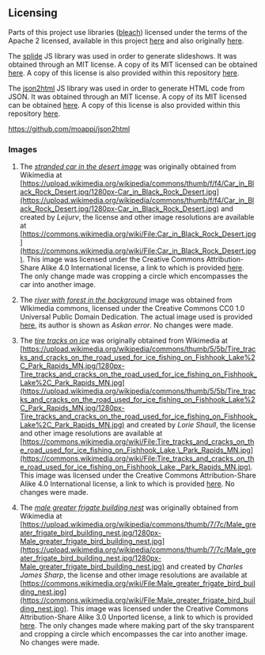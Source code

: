 ## Licensing

Parts of this project use libraries ([bleach](https://github.com/mozilla/bleach)) licensed under the terms of the Apache 2 licensed, available in this project [here](./LICENSE-2.0.txt) and also originally [here](http://www.apache.org/licenses/LICENSE-2.0.txt).

The [splide](https://github.com/Splidejs/splide) JS library was used in order to generate slideshows. It was obtained through an
MIT license. A copy of its MIT licensed can be obtained [here](https://github.com/Splidejs/splide). A copy of this license is also provided
within this repository [here](./SPlide_MIT.txt).

The [json2html](https://www.json2html.com/) JS library was used in order to generate HTML code from JSON. It was obtained through an
MIT license. A copy of its MIT licensed can be obtained [here](https://github.com/moappi/json2html/blob/master/LICENSE). A copy of this license is also provided within this repository [here](./SPlide_MIT.txt).


https://github.com/moappi/json2html

### Images

1. The [*stranded car in the desert image*](../server/nginx/images/car_desert_transparent.png) was originally obtained from Wikimedia at [https://upload.wikimedia.org/wikipedia/commons/thumb/f/f4/Car_in_Black_Rock_Desert.jpg/1280px-Car_in_Black_Rock_Desert.jpg](https://upload.wikimedia.org/wikipedia/commons/thumb/f/f4/Car_in_Black_Rock_Desert.jpg/1280px-Car_in_Black_Rock_Desert.jpg) and created by
*Leijurv*, the license and other image resolutions are available at [https://commons.wikimedia.org/wiki/File:Car_in_Black_Rock_Desert.jpg](https://commons.wikimedia.org/wiki/File:Car_in_Black_Rock_Desert.jpg). This image was licensed under the Creative Commons Attribution-Share Alike 4.0 International
license, a link to which is provided [here](https://creativecommons.org/licenses/by-sa/4.0/deed.en).
The only change made was cropping a circle which encompasses the car into another image. 

2. The [*river with forest in the background*](https://commons.wikimedia.org/wiki/File:Storsj%C3%B6n_i_Vindelns_kommun.jpg) image was obtained from WIkimedia commons, licensed under the Creative Commons CC0 1.0 Universal Public Domain Dedication. The actual image used is provided [here](https://upload.wikimedia.org/wikipedia/commons/thumb/6/69/Storsj%C3%B6n_i_Vindelns_kommun.jpg/1280px-Storsj%C3%B6n_i_Vindelns_kommun.jpg),
its author is shown as *Askan error*.
No changes were made. 

3. The [*tire tracks on ice*](https://upload.wikimedia.org/wikipedia/commons/thumb/5/5b/Tire_tracks_and_cracks_on_the_road_used_for_ice_fishing_on_Fishhook_Lake%2C_Park_Rapids_MN.jpg/1280px-Tire_tracks_and_cracks_on_the_road_used_for_ice_fishing_on_Fishhook_Lake%2C_Park_Rapids_MN.jpg) was originally obtained from Wikimedia at [https://upload.wikimedia.org/wikipedia/commons/thumb/5/5b/Tire_tracks_and_cracks_on_the_road_used_for_ice_fishing_on_Fishhook_Lake%2C_Park_Rapids_MN.jpg/1280px-Tire_tracks_and_cracks_on_the_road_used_for_ice_fishing_on_Fishhook_Lake%2C_Park_Rapids_MN.jpg](https://upload.wikimedia.org/wikipedia/commons/thumb/5/5b/Tire_tracks_and_cracks_on_the_road_used_for_ice_fishing_on_Fishhook_Lake%2C_Park_Rapids_MN.jpg/1280px-Tire_tracks_and_cracks_on_the_road_used_for_ice_fishing_on_Fishhook_Lake%2C_Park_Rapids_MN.jpg) and created by
*Lorie Shaull*, the license and other image resolutions are available at [https://commons.wikimedia.org/wiki/File:Tire_tracks_and_cracks_on_the_road_used_for_ice_fishing_on_Fishhook_Lake,\_Park_Rapids_MN.jpg](https://commons.wikimedia.org/wiki/File:Tire_tracks_and_cracks_on_the_road_used_for_ice_fishing_on_Fishhook_Lake,_Park_Rapids_MN.jpg).
This image was licensed under the Creative Commons Attribution-Share Alike 4.0 International license, a link to which is provided [here](https://creativecommons.org/licenses/by-sa/4.0/deed.eng).
No changes were made. 

4. The [*male greater frigate building nest*](https://upload.wikimedia.org/wikipedia/commons/thumb/7/7c/Male_greater_frigate_bird_building_nest.jpg/1280px-Male_greater_frigate_bird_building_nest.jpg) was originally obtained from Wikimedia at [https://upload.wikimedia.org/wikipedia/commons/thumb/7/7c/Male_greater_frigate_bird_building_nest.jpg/1280px-Male_greater_frigate_bird_building_nest.jpg](https://upload.wikimedia.org/wikipedia/commons/thumb/7/7c/Male_greater_frigate_bird_building_nest.jpg/1280px-Male_greater_frigate_bird_building_nest.jpg) and created by
*Charles James Sharp*, the license and other image resolutions are available at [https://commons.wikimedia.org/wiki/File:Male_greater_frigate_bird_building_nest.jpg](https://commons.wikimedia.org/wiki/File:Male_greater_frigate_bird_building_nest.jpg).
This image was licensed under the Creative Commons Attribution-Share Alike 3.0 Unported license, a link to which is provided [here](https://creativecommons.org/licenses/by-sa/3.0/deed.en).
The only changes made where making part of the sky transparent and cropping a circle which encompasses the car into another image.
No changes were made. 
